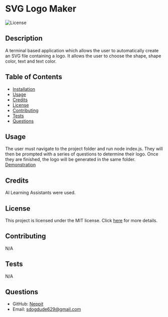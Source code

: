 
 
# SVG Logo Maker

![License](https://img.shields.io/badge/License-MIT-brightgreen)

## Description
A terminal based application which allows the user to automatically create an SVG file containing a logo. It allows the user to choose the shape, shape color, text and text color. 

## Table of Contents
- [Installation](#installation)
- [Usage](#usage)
- [Credits](#credits)
- [License](#license)
- [Contributing](#contributing)
- [Tests](#tests)
- [Questions](#questions)

## Usage
The user must navigate to the project folder and run node index.js. They will then be prompted with a series of questions to determine their logo. Once they are finished, the logo will be generated in the same folder.
[Demonstration](#https://app.screencastify.com/v2/manage/videos/jLOWx3PO4ICtOCKGL2VP)


## Credits
AI Learning Assistants were used.

## License

This project is licensed under the MIT license. Click [here]([License](https://opensource.org/licenses/MIT)) for more details.

## Contributing
N/A

## Tests
N/A

## Questions
- GitHub: [Neppit](https://github.com/Neppit)
- Email: sdogdude629@gmail.com

